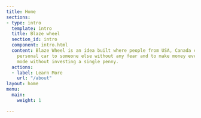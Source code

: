 ```yaml
---
title: Home
sections:
- type: intro
  template: intro
  title: Blaze wheel
  section_id: intro
  component: intro.html
  content: Blaze Wheel is an idea built where people from USA, Canada can rent their
    personal car to someone else without any fear and to make money even on vacation
    mode without investing a single penny.
  actions:
  - label: Learn More
    url: "/about"
layout: home
menu:
  main:
    weight: 1

---
```

